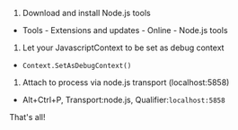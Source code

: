 1. Download and install Node.js tools
 - Tools - Extensions and updates - Online - Node.js tools
1. Let your JavascriptContext to be set as debug context
 - `Context.SetAsDebugContext()`
1. Attach to process via node.js transport (localhost:5858)
 - Alt+Ctrl+P, Transport:node.js, Qualifier:`localhost:5858`

That's all!